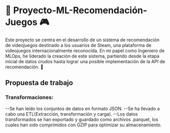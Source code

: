 # 🚀 Proyecto-ML-Recomendación-Juegos 🎮

Este proyecto se centra en el desarrollo de un sistema de recomendación de videojuegos destinado a los usuarios de Steam, una plataforma de videojuegos internacionalmente reconocida. En mi papel como Ingeniero de MLOps, he liderado la creación de este sistema, partiendo desde la etapa inicial de datos crudos hasta lograr una posible implementación de la API de recomendación. 👾

## Propuesta de trabajo
### Transformaciones:

--Se han leído los conjuntos de datos en formato JSON.
--Se ha llevado a cabo una ETL(Extracción, transformación y carga).
--Los datos transformados se han exportado y guardado como archivos .parquet, los cuales han sido comprimidos con GZIP para optimizar su almacenamiento.
